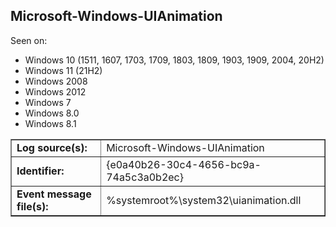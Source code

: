 ## Microsoft-Windows-UIAnimation

Seen on:
* Windows 10 (1511, 1607, 1703, 1709, 1803, 1809, 1903, 1909, 2004, 20H2)
* Windows 11 (21H2)
* Windows 2008
* Windows 2012
* Windows 7
* Windows 8.0
* Windows 8.1

<table border="1" class="docutils">
  <tbody>
    <tr>
      <td><b>Log source(s):</b></td>
      <td>Microsoft-Windows-UIAnimation</td>
    </tr>
    <tr>
      <td><b>Identifier:</b></td>
      <td>{e0a40b26-30c4-4656-bc9a-74a5c3a0b2ec}</td>
    </tr>
    <tr>
      <td><b>Event message file(s):</b></td>
      <td>%systemroot%\system32\uianimation.dll</td>
    </tr>
  </tbody>
</table>

&nbsp;

